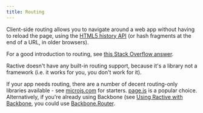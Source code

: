 ```yaml
---
title: Routing
---
```

Client-side routing allows you to navigate around a web app without having to reload the page, using the [HTML5 history API](http://diveintohtml5.info/history.html) (or hash fragments at the end of a URL, in older browsers).

For a good introduction to routing, see [this Stack Overflow answer](http://stackoverflow.com/a/10076125/2742396).

Ractive doesn't have any built-in routing support, because it's a library not a framework (i.e. it works for you, you don't work for it).

If your app needs routing, there are a number of decent routing-only libraries available - see [microjs.com](http://microjs.com/#rout) for starters. [page.js](http://visionmedia.github.io/page.js/) is a popular choice. Alternatively, if you're already using Backbone (see [Using Ractive with Backbone](/latest/using-ractive-with-backbone), you could use [Backbone.Router](http://backbonejs.org/#Router).
